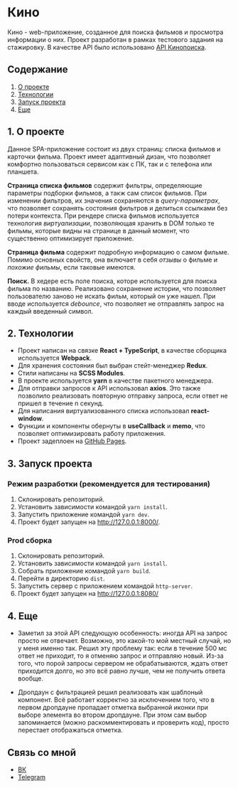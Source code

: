 # Кино

Кино - web-приложение, созданное для поиска фильмов и просмотра информации о них. Проект разработан в рамках тестового задания на стажировку. В качестве API было использовано [API Кинопоиска](https://kinopoisk.dev/).

## Содержание

1. [О проекте](#part_1)
2. [Технологии](#part_2)
3. [Запуск проекта](#part_3)
4. [Еще](#part_4)

## 1. О проекте <a name="part_1"></a>

Данное SPA-приложение состоит из двух страниц: списка фильмов и карточки фильма. Проект имеет адаптивный дизан, что позволяет комфортно пользоваться сервисом как с ПК, так и с телефона или планшета.

**Страница списка фильмов** содержит фильтры, определяющие параметры подборки фильмов, а такж сам список фильмов. При изменении фильтров, их значения сохраняются в _query-параметрах_, что позволяет сохранять состояния фильтров и делиться ссылками без потери контекста. При рендере списка фильмов используется технология _виртуализации_, позволяющая хранить в DOM только те фильмы, которые видны на странице в данный момент, что существенно оптимизирует приложение.

**Страница фильма** содержит подробную информацию о самом фильме. Помимо основных свойств, она включает в себя _отзывы_ о фильме и _похожие фильмы_, если таковые имеются.

**Поиск.** В хедере есть поле поиска, которе используется для поиска фильма по названию. Реализовано сохранение истории, что позволяет пользователю заново не искать фильм, который он уже нашел. При вводе используется _debounce_, что позволяет не отправлять запрос на каждый введенный символ.

## 2. Технологии <a name="part_2"></a>

- Проект написан на связке **React + TypeScript**, в качестве сборщика используется **Webpack**.
- Для хранения состояния был выбран стейт-менеджер **Redux**.
- Стили написаны на **SCSS Modules**.
- В проекте используется **yarn** в качестве пакетного менеджера.
- Для отправки запросов к API использовал **axios**. Это также позволило реализовать повторную отправку запроса, если ответ не пришел в течение n секунд.
- Для написания виртуализованного списка использовал **react-window**.
- Функции и компоненты обернуты в **useCallback** и **memo**, что позволяет оптимизировать работу приложения.
- Проект задеплоен на [GitHub Pages](https://driveronlips.github.io/vk_kinopoisk/).

## 3. Запуск проекта <a name="part_3"></a>

### Режим разработки (рекомендуется для тестирования)

1. Склонировать репозиторий.
2. Установить зависимости командой `yarn install`.
3. Запустить приложение командой `yarn dev`.
4. Проект будет запущен на http://127.0.0.1:8000/.

### Prod сборка

1. Склонировать репозиторий.
2. Установить зависимости командой `yarn install`.
3. Собрать приложение командой `yarn build`.
4. Перейти в директорию `dist`.
5. Запустить сервер с приложением командой `http-server`.
6. Проект будет запущен на http://127.0.0.1:8080/

## 4. Еще <a name="part_4"></a>

- Заметил за этой API следующую особенность: иногда API на запрос просто не отвечает. Возможно, это какой-то мой местный случай, но у меня именно так. Решил эту проблему так: если в течение 500 мс ответ не приходит, то я отменяю запрос и отправляю новый. Из-за того, что порой запросы сервером не обрабатываются, ждать ответ приходится долго, но это всё равно лучше, чем не получить ответа вообще.

- Дропдаун с фильтрацией решил реализовать как шаблоный компонент. Всё работает корректно за исключением того, что в первом дропдауне пропадает отметка выбранной иконки при выборе элемента во втором дропдауне. При этом сам выбор запоминается (можно раскомментировать и проверить код), просто перестает отображаться отметка.

## Связь со мной

- [ВК](https://vk.com/driveronlips)
- [Telegram](https://t.me/driver_on_lips)
